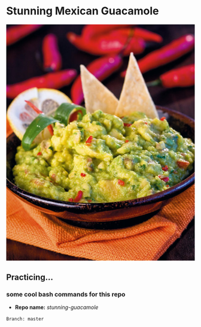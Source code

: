 # Stunning Mexican Guacamole
<p align="center">
  <img src="screenshot.jpg" />
</p>

## Practicing...
### some cool bash commands for this repo
* **Repo name:** *stunning-guacamole*
```
Branch: master
``` 
